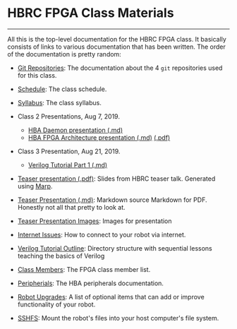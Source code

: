 # HBRC FPGA Class Materials

---

All this is the top-level documentation for the HBRC FPGA class.
It basically consists of links to various documentation that has
been written.  The order of the documentation is pretty random:

* [Git Repositories](repositories.md):
  The documentation about the 4 `git` repositories used for this class.

* [Schedule](schedule.md):
  The class schedule.

* [Syllabus](syllabus.md):
  The class syllabus.

* Class 2 Presentations, Aug 7, 2019.
  * [HBA Daemon presentation (.md)](hbadaemon_talk.md)
  * [HBA FPGA Architecture presentation (.md)](hbafpga_talk.md) [(.pdf)](hbafpga_talk_slides.pdf)

* Class 3 Presentation, Aug 21, 2019.
  * [Verilog Tutorial Part 1 (.md)](verilog_tutorial_part1.md)

* [Teaser presentation (.pdf)](presentation.pdf):
  Slides from HBRC teaser talk. Generated using [Marp](https://github.com/marp-team/marp).

* [Teaser Presentation (.md)](presentation.md):
  Markdown source Markdown for PDF.  Honestly not all that pretty to look at.

* [Teaser Presentation Images](images):
  Images for presentation

* [Internet Issues](wifi.md):
  How to connect to your robot via internet.

* [Verilog Tutorial Outline](verilog-tutorial/README.md):
  Directory structure with sequential lessons teaching the basics of Verilog

* [Class Members](class_members.md):
  The FPGA class member list.

* [Peripherials](https://github.com/hbrc-fpga-class/peripherals):
  The HBA peripherals documentation.

* [Robot Upgrades](upgrades.md):
A list of optional items that can add or improve functionality of your robot.

* [SSHFS](sshfs.md):
Mount the robot's files into your host computer's file system.



